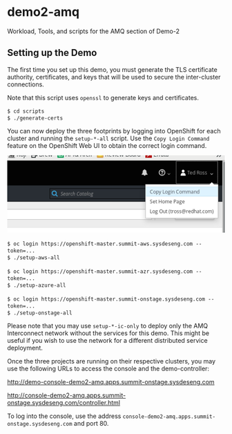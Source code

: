 # demo2-amq
Workload, Tools, and scripts for the AMQ section of Demo-2

## Setting up the Demo

The first time you set up this demo, you must generate the TLS
certificate authority, certificates, and keys that will be used to secure the
inter-cluster connections.

Note that this script uses `openssl` to generate keys and certificates.

```
$ cd scripts
$ ./generate-certs
```

You can now deploy the three footprints by logging into OpenShift for
each cluster and running the `setup-*-all` script.  Use the `Copy Login
Command` feature on the OpenShift Web UI to obtain the correct login command.

<center>
<img src="images/CopyLogin.png" />
</center>

```
$ oc login https://openshift-master.summit-aws.sysdeseng.com --token=...
$ ./setup-aws-all

$ oc login https://openshift-master.summit-azr.sysdeseng.com --token=...
$ ./setup-azure-all

$ oc login https://openshift-master.summit-onstage.sysdeseng.com --token=...
$ ./setup-onstage-all
```

Please note that you may use `setup-*-ic-only` to deploy only the AMQ
Interconnect network without the services for this demo.  This might be useful
if you wish to use the network for a different distributed service deployment.

Once the three projects are running on their respective clusters, you
may use the following URLs to access the console and the
demo-controller:

<http://demo-console-demo2-amq.apps.summit-onstage.sysdeseng.com>

<http://console-demo2-amq.apps.summit-onstage.sysdeseng.com/controller.html>

To log into the console, use the address
`console-demo2-amq.apps.summit-onstage.sysdeseng.com`
and port 80.



